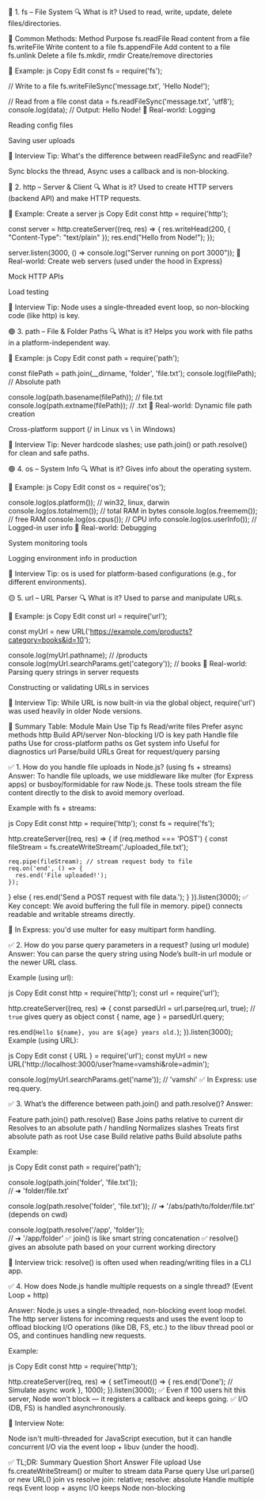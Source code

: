 🔶 1. fs – File System
🔍 What is it?
Used to read, write, update, delete files/directories.

🔧 Common Methods:
Method	Purpose
fs.readFile	Read content from a file
fs.writeFile	Write content to a file
fs.appendFile	Add content to a file
fs.unlink	Delete a file
fs.mkdir, rmdir	Create/remove directories

🧪 Example:
js
Copy
Edit
const fs = require('fs');

// Write to a file
fs.writeFileSync('message.txt', 'Hello Node!');

// Read from a file
const data = fs.readFileSync('message.txt', 'utf8');
console.log(data); // Output: Hello Node!
💼 Real-world:
Logging

Reading config files

Saving user uploads

🧠 Interview Tip:
What's the difference between readFileSync and readFile?

Sync blocks the thread, Async uses a callback and is non-blocking.

🔷 2. http – Server & Client
🔍 What is it?
Used to create HTTP servers (backend API) and make HTTP requests.

🧪 Example: Create a server
js
Copy
Edit
const http = require('http');

const server = http.createServer((req, res) => {
  res.writeHead(200, { "Content-Type": "text/plain" });
  res.end("Hello from Node!");
});

server.listen(3000, () => console.log("Server running on port 3000"));
💼 Real-world:
Create web servers (used under the hood in Express)

Mock HTTP APIs

Load testing

🧠 Interview Tip:
Node uses a single-threaded event loop, so non-blocking code (like http) is key.

🟣 3. path – File & Folder Paths
🔍 What is it?
Helps you work with file paths in a platform-independent way.

🧪 Example:
js
Copy
Edit
const path = require('path');

const filePath = path.join(__dirname, 'folder', 'file.txt');
console.log(filePath); // Absolute path

console.log(path.basename(filePath)); // file.txt
console.log(path.extname(filePath));  // .txt
💼 Real-world:
Dynamic file path creation

Cross-platform support (/ in Linux vs \\ in Windows)

🧠 Interview Tip:
Never hardcode slashes; use path.join() or path.resolve() for clean and safe paths.

🟢 4. os – System Info
🔍 What is it?
Gives info about the operating system.

🧪 Example:
js
Copy
Edit
const os = require('os');

console.log(os.platform());       // win32, linux, darwin
console.log(os.totalmem());      // total RAM in bytes
console.log(os.freemem());       // free RAM
console.log(os.cpus());          // CPU info
console.log(os.userInfo());      // Logged-in user info
💼 Real-world:
Debugging

System monitoring tools

Logging environment info in production

🧠 Interview Tip:
os is used for platform-based configurations (e.g., for different environments).

🟡 5. url – URL Parser
🔍 What is it?
Used to parse and manipulate URLs.

🧪 Example:
js
Copy
Edit
const url = require('url');

const myUrl = new URL('https://example.com/products?category=books&id=10');

console.log(myUrl.pathname); // /products
console.log(myUrl.searchParams.get('category')); // books
💼 Real-world:
Parsing query strings in server requests

Constructing or validating URLs in services

🧠 Interview Tip:
While URL is now built-in via the global object, require('url') was used heavily in older Node versions.

🔁 Summary Table:
Module	Main Use	Tip
fs	Read/write files	Prefer async methods
http	Build API/server	Non-blocking I/O is key
path	Handle file paths	Use for cross-platform paths
os	Get system info	Useful for diagnostics
url	Parse/build URLs	Great for request/query parsing






✅ 1. How do you handle file uploads in Node.js? (using fs + streams)
Answer:
To handle file uploads, we use middleware like multer (for Express apps) or busboy/formidable for raw Node.js. These tools stream the file content directly to the disk to avoid memory overload.

Example with fs + streams:

js
Copy
Edit
const http = require('http');
const fs = require('fs');

http.createServer((req, res) => {
  if (req.method === 'POST') {
    const fileStream = fs.createWriteStream('./uploaded_file.txt');

    req.pipe(fileStream); // stream request body to file
    req.on('end', () => {
      res.end('File uploaded!');
    });
  } else {
    res.end('Send a POST request with file data.');
  }
}).listen(3000);
✅ Key concept: We avoid buffering the full file in memory. pipe() connects readable and writable streams directly.

🔹 In Express: you'd use multer for easy multipart form handling.

✅ 2. How do you parse query parameters in a request? (using url module)
Answer:
You can parse the query string using Node’s built-in url module or the newer URL class.

Example (using url):

js
Copy
Edit
const http = require('http');
const url = require('url');

http.createServer((req, res) => {
  const parsedUrl = url.parse(req.url, true); // `true` gives query as object
  const { name, age } = parsedUrl.query;

  res.end(`Hello ${name}, you are ${age} years old.`);
}).listen(3000);
Example (using URL):

js
Copy
Edit
const { URL } = require('url');
const myUrl = new URL('http://localhost:3000/user?name=vamshi&role=admin');

console.log(myUrl.searchParams.get('name')); // 'vamshi'
✅ In Express: use req.query.

✅ 3. What’s the difference between path.join() and path.resolve()?
Answer:

Feature	path.join()	path.resolve()
Base	Joins paths relative to current dir	Resolves to an absolute path
/ handling	Normalizes slashes	Treats first absolute path as root
Use case	Build relative paths	Build absolute paths

Example:

js
Copy
Edit
const path = require('path');

console.log(path.join('folder', 'file.txt'));  
// ➜ 'folder/file.txt'

console.log(path.resolve('folder', 'file.txt')); 
// ➜ '/abs/path/to/folder/file.txt' (depends on cwd)

console.log(path.resolve('/app', 'folder'));    
// ➜ '/app/folder'
✅ join() is like smart string concatenation
✅ resolve() gives an absolute path based on your current working directory

🧠 Interview trick: resolve() is often used when reading/writing files in a CLI app.

✅ 4. How does Node.js handle multiple requests on a single thread?
(Event Loop + http)

Answer:
Node.js uses a single-threaded, non-blocking event loop model. The http server listens for incoming requests and uses the event loop to offload blocking I/O operations (like DB, FS, etc.) to the libuv thread pool or OS, and continues handling new requests.

Example:

js
Copy
Edit
const http = require('http');

http.createServer((req, res) => {
  setTimeout(() => {
    res.end('Done'); // Simulate async work
  }, 1000);
}).listen(3000);
✅ Even if 100 users hit this server, Node won't block — it registers a callback and keeps going.
✅ I/O (DB, FS) is handled asynchronously.

🧠 Interview Note:

Node isn't multi-threaded for JavaScript execution, but it can handle concurrent I/O via the event loop + libuv (under the hood).

✅ TL;DR: Summary
Question	Short Answer
File upload	Use fs.createWriteStream() or multer to stream data
Parse query	Use url.parse() or new URL()
join vs resolve	join: relative; resolve: absolute
Handle multiple reqs	Event loop + async I/O keeps Node non-blocking

